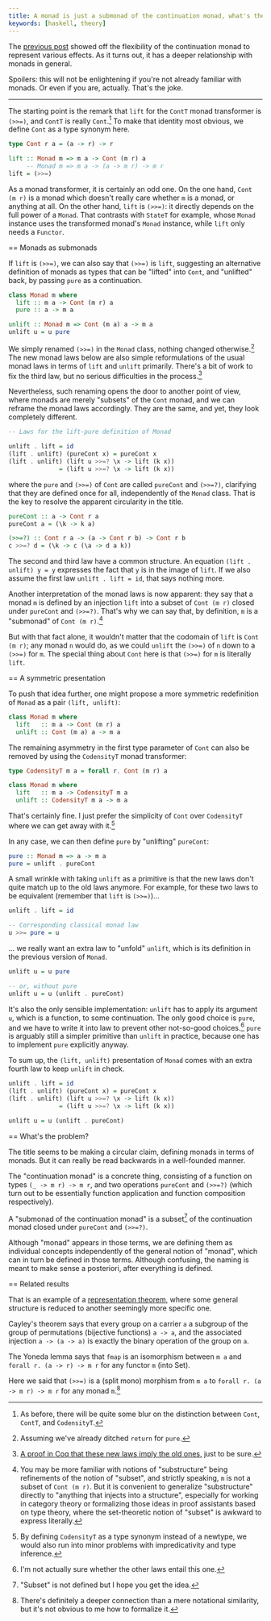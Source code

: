 ```yaml
---
title: A monad is just a submonad of the continuation monad, what's the problem?
keywords: [haskell, theory]
---
```


The [previous
post](https://blog.poisson.chat/posts/2019-10-26-reasonable-continuations.html)
showed off the flexibility of the continuation monad to represent
various effects. As it turns out, it has a deeper relationship with monads in
general.

Spoilers: this will not be enlightening if you're not already familiar with
monads. Or even if you are, actually. That's the joke.

---

The starting point is the remark that `lift` for the `ContT` monad
transformer is `(>>=)`, and `ContT` is really `Cont`.[^cont]
To make that identity most obvious, we define `Cont` as a type synonym here.

[^cont]: As before, there will be quite some blur on the distinction between
  `Cont`, `ContT`, and `CodensityT`.

```haskell
type Cont r a = (a -> r) -> r

lift :: Monad m => m a -> Cont (m r) a
     -- Monad m => m a -> (a -> m r) -> m r
lift = (>>=)
```

As a monad transformer, it is certainly an odd one. On the one hand,
`Cont (m r)` is a monad which doesn't really care whether `m` is a monad,
or anything at all.
On the other hand, `lift` is `(>>=)`: it directly depends on the full power
of a `Monad`. That contrasts with `StateT` for example, whose `Monad`
instance uses the transformed monad's `Monad` instance, while `lift` only needs
a `Functor`.

== Monads as submonads

If `lift` is `(>>=)`, we can also say that `(>>=)` is `lift`,
suggesting an alternative definition of monads as types that can be "lifted"
into `Cont`, and "unlifted" back, by passing `pure` as a continuation.

```haskell
class Monad m where
  lift :: m a -> Cont (m r) a
  pure :: a -> m a

unlift :: Monad m => Cont (m a) a -> m a
unlift u = u pure
```

We simply renamed `(>>=)` in the `Monad` class, nothing changed
otherwise.[^return]
The new monad laws below are also simple reformulations of the usual monad laws
in terms of `lift` and `unlift` primarily. There's a bit of work to fix the
third law, but no serious difficulties in the process.[^proof]

[^proof]: [A proof in Coq that these new laws imply the old
  ones,](https://gist.github.com/Lysxia/2a587be89bf8a0997a3916d6ed322d7f)
  just to be sure.

Nevertheless, such renaming opens the door to another point of view, where
monads are merely "subsets" of the `Cont` monad, and we can reframe the monad
laws accordingly.
They are the same, and yet, they look completely different.

[^return]: Assuming we've already ditched `return` for `pure`.

```haskell
-- Laws for the lift-pure definition of Monad

unlift . lift = id
(lift . unlift) (pureCont x) = pureCont x
(lift . unlift) (lift u >>=? \x -> lift (k x))
              = (lift u >>=? \x -> lift (k x))
```

where the `pure` and `(>>=)` of `Cont` are called `pureCont` and `(>>=?)`,
clarifying that they are defined once for all, independently of the `Monad`
class. That is the key to resolve the apparent circularity in the title.

```haskell
pureCont :: a -> Cont r a
pureCont a = (\k -> k a)

(>>=?) :: Cont r a -> (a -> Cont r b) -> Cont r b
c >>=? d = (\k -> c (\a -> d a k))
```

The second and third law have a common structure.
An equation `(lift . unlift) y = y` expresses the fact that `y` is in the image
of `lift`. If we also assume the first law `unlift . lift = id`,
that says nothing more.

Another interpretation of the monad laws is now apparent:
they say that a monad `m` is defined by an injection `lift` into a
subset of `Cont (m r)` closed under `pureCont` and `(>>=?)`.
That's why we can say that, by definition,
`m` is a "submonad" of `Cont (m r)`.[^sub]

[^sub]: You may be more familiar with notions of "substructure"
  being refinements of the notion of "subset", and strictly speaking, `m` is
  not a subset of `Cont (m r)`.
  But it is convenient to generalize "substructure" directly to "anything that
  injects into a structure", especially for working in category theory or
  formalizing those ideas in proof assistants based on type theory, where the
  set-theoretic notion of "subset" is awkward to express literally.

But with that fact alone, it wouldn't matter that the codomain of `lift` is
`Cont (m r)`; any monad `n` would do, as we could `unlift` the `(>>=)` of `n`
down to a `(>>=)` for `m`.
The special thing about `Cont` here is that `(>>=)` for `m` is literally
`lift`.

== A symmetric presentation

To push that idea further, one might propose a more symmetric redefinition of
`Monad` as a pair `(lift, unlift)`:

```haskell
class Monad m where
  lift   :: m a -> Cont (m r) a
  unlift :: Cont (m a) a -> m a
```

The remaining asymmetry in the first type parameter of `Cont` can also be
removed by using the `CodensityT` monad transformer:

```haskell
type CodensityT m a = forall r. Cont (m r) a

class Monad m where
  lift   :: m a -> CodensityT m a
  unlift :: CodensityT m a -> m a
```

That's certainly fine. I just prefer the simplicity of `Cont` over
`CodensityT` where we can get away with it.[^haskell]

[^haskell]: By defining `CodensityT` as a type synonym instead of a newtype, we
  would also run into minor problems with impredicativity and type inference.

In any case, we can then define `pure` by "unlifting" `pureCont`:

```haskell
pure :: Monad m => a -> m a
pure = unlift . pureCont
```

A small wrinkle with taking `unlift` as a primitive is that the new laws don't
quite match up to the old laws anymore. For example, for these two laws to be
equivalent (remember that `lift` is `(>>=)`)...

```haskell
unlift . lift = id

-- Corresponding classical monad law
u >>= pure = u
```

... we really want an extra law to "unfold" `unlift`, which is its
definition in the previous version of `Monad`.

```haskell
unlift u = u pure

-- or, without pure
unlift u = u (unlift . pureCont)
```

It's also the only sensible implementation: `unlift` has to apply its argument
`u`, which is a function, to some continuation. The only good choice is `pure`,
and we have to write it into law to prevent other not-so-good choices.[^law]
`pure` is arguably still a simpler primitive than `unlift` in practice,
because one has to implement `pure` explicitly anyway.

[^law]: I'm not actually sure whether the other laws entail this one.

To sum up, the `(lift, unlift)` presentation of `Monad` comes with
an extra fourth law to keep `unlift` in check.

```haskell
unlift . lift = id
(lift . unlift) (pureCont x) = pureCont x
(lift . unlift) (lift u >>=? \x -> lift (k x))
              = (lift u >>=? \x -> lift (k x))

unlift u = u (unlift . pureCont)
```

== What's the problem?

The title seems to be making a circular claim, defining monads in terms of
monads. But it can really be read backwards in a well-founded manner.

The "continuation monad" is a concrete thing, consisting of a function on
types `(_ -> m r) -> m r`, and two operations `pureCont` and `(>>=?)` (which
turn out to be essentially function application and function composition
respectively).

A "submonad of the continuation monad" is a subset[^subset] of the continuation
monad closed under `pureCont` and `(>>=?)`.

Although "monad" appears in those terms, we are defining them as individual
concepts independently of the general notion of "monad", which can in turn be
defined in those terms. Although confusing, the naming is meant to make sense
a posteriori, after everything is defined.

[^subset]: "Subset" is not defined but I hope you get the idea.

== Related results

That is an example of a [representation
theorem](https://en.wikipedia.org/wiki/Representation_theorem),
where some general structure is reduced to another seemingly more specific one.

Cayley's theorem says that every group on a carrier `a` a subgroup of the group
of permutations (bijective functions) `a -> a`, and the associated injection
`a -> (a -> a)` is exactly the binary operation of the group on `a`.

The Yoneda lemma says that `fmap` is an isomorphism between `m a` and
`forall r. (a -> r) -> m r` for any functor `m` (into Set).

Here we said that `(>>=)` is a (split mono) morphism from `m a` to
`forall r. (a -> m r) -> m r` for any monad `m`.[^connect]

[^connect]: There's definitely a deeper connection than a mere notational
  similarity, but it's not obvious to me how to formalize it.
